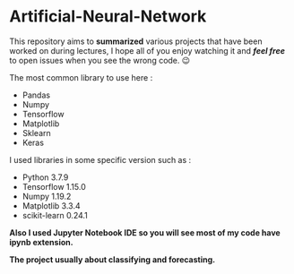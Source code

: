 # Artificial-Neural-Network
This repository aims to **summarized** various projects that have been worked on during lectures, I hope all of you enjoy watching it and ***feel free*** to open issues when you see the wrong code. :wink:

The most common library to use here :
* Pandas 
* Numpy 
* Tensorflow 
* Matplotlib 
* Sklearn
* Keras

I used libraries in some specific version such as : 
* Python 3.7.9 
* Tensorflow 1.15.0
* Numpy 1.19.2
* Matplotlib 3.3.4
* scikit-learn 0.24.1

**Also I used Jupyter Notebook IDE so you will see most of my code have ipynb extension.**

**The project usually about classifying and forecasting.**


